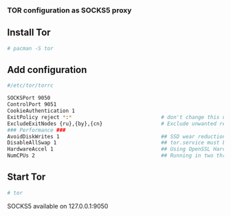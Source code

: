 ### TOR configuration as SOCKS5 proxy

## Install Tor
```bash
# pacman -S tor
```
## Add configuration

```bash
#/etc/tor/torrc

SOCKSPort 9050
ControlPort 9051
CookieAuthentication 1
ExitPolicy reject *:*                             # don't change this unless you really know what you are doing
ExcludeExitNodes {ru},{by},{cn}                   # Exclude unwanted regions for proxies
### Performance ###
AvoidDiskWrites 1                                 ## SSD wear reduction
DisableAllSwap 1                                  ## tor.service must be running as root
HardwareAccel 1                                   ## Using OpenSSL Hardware Support
NumCPUs 2                                         ## Running in two threads
```

## Start Tor

```bash
# tor
```

SOCKS5 available on 127.0.0.1:9050
